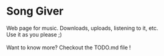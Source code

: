 # Song Giver
Web page for music. Downloads, uploads, listening to it, etc. <br>
Use it as you please ;)
<br>
<br>
Want to know more? Checkout the TODO.md file !
